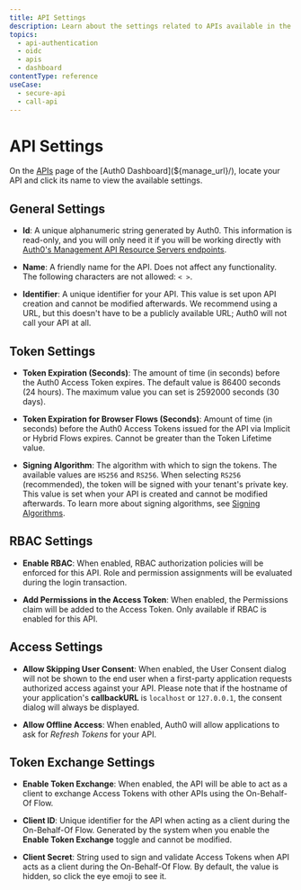 ```yaml
---
title: API Settings
description: Learn about the settings related to APIs available in the Auth0 Dashboard.
topics:
  - api-authentication
  - oidc
  - apis
  - dashboard
contentType: reference
useCase:
  - secure-api
  - call-api
---
```

# API Settings

On the [APIs](${manage_url}/#/apis) page of the [Auth0 Dashboard](${manage_url}/), locate your API and click its name to view the available settings.

## General Settings

- **Id**: A unique alphanumeric string generated by Auth0. This information is read-only, and you will only need it if you will be working directly with [Auth0's Management API Resource Servers endpoints](/api/management/v2#!/Resource_Servers/get_resource_servers_by_id).

- **Name**: A friendly name for the API. Does not affect any functionality. The following characters are not allowed: `< >`.

- **Identifier**: A unique identifier for your API. This value is set upon API creation and cannot be modified afterwards. We recommend using a URL, but this doesn't have to be a publicly available URL; Auth0 will not call your API at all.

## Token Settings

- **Token Expiration (Seconds)**: The amount of time (in seconds) before the Auth0 Access Token expires. The default value is 86400 seconds (24 hours). The maximum value you can set is 2592000 seconds (30 days).

- **Token Expiration for Browser Flows (Seconds)**: Amount of time (in seconds) before the Auth0 Access Tokens issued for the API via Implicit or Hybrid Flows expires. Cannot be greater than the Token Lifetime value.

- **Signing Algorithm**: The algorithm with which to sign the tokens. The available values are `HS256` and `RS256`. When selecting `RS256` (recommended), the token will be signed with your tenant's private key. This value is set when your API is created and cannot be modified afterwards. To learn more about signing algorithms, see [Signing Algorithms](/tokens/concepts/signing-algorithms).

## RBAC Settings

- **Enable RBAC**: When enabled, RBAC authorization policies will be enforced for this API. Role and permission assignments will be evaluated during the login transaction.

- **Add Permissions in the Access Token**: When enabled, the Permissions claim will be added to the Access Token. Only available if RBAC is enabled for this API.

## Access Settings

- **Allow Skipping User Consent**: When enabled, the User Consent dialog will not be shown to the end user when a first-party application requests authorized access against your API. Please note that if the hostname of your application's **callbackURL** is `localhost` or `127.0.0.1`, the consent dialog will always be displayed.

- **Allow Offline Access**: When enabled, Auth0 will allow applications to ask for <dfn data-key="refresh-token">Refresh Tokens</dfn> for your API.

## Token Exchange Settings

- **Enable Token Exchange**: When enabled, the API will be able to act as a client to exchange Access Tokens with other APIs using the On-Behalf-Of Flow.

- **Client ID**: Unique identifier for the API when acting as a client during the On-Behalf-Of Flow. Generated by the system when you enable the **Enable Token Exchange** toggle and cannot be modified.

- **Client Secret**: String used to sign and validate Access Tokens when API acts as a client during the On-Behalf-Of Flow. By default, the value is hidden, so click the eye emoji to see it.
